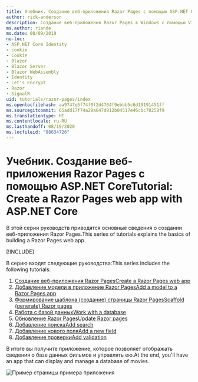 ```yaml
---
title: Учебник. Создание веб-приложения Razor Pages с помощью ASP.NET Core
author: rick-anderson
description: Создание веб-приложения Razor Pages в Windows с помощью Visual Studio, ASP.NET Core и EF Core.
ms.author: riande
ms.date: 08/09/2019
no-loc:
- ASP.NET Core Identity
- cookie
- Cookie
- Blazor
- Blazor Server
- Blazor WebAssembly
- Identity
- Let's Encrypt
- Razor
- SignalR
uid: tutorials/razor-pages/index
ms.openlocfilehash: aa9747e5f74f0f2d4764f9ebbb5c6d19191451ff
ms.sourcegitcommit: 65add17f74a29a647d812b04517e46cbc78258f9
ms.translationtype: HT
ms.contentlocale: ru-RU
ms.lasthandoff: 08/19/2020
ms.locfileid: "88634726"
---
```

# <a name="tutorial-create-a-no-locrazor-pages-web-app-with-aspnet-core"></a><span data-ttu-id="18073-103">Учебник. Создание веб-приложения Razor Pages с помощью ASP.NET Core</span><span class="sxs-lookup"><span data-stu-id="18073-103">Tutorial: Create a Razor Pages web app with ASP.NET Core</span></span>

<span data-ttu-id="18073-104">В этой серии руководств приводятся основные сведения о создании веб-приложения Razor Pages.</span><span class="sxs-lookup"><span data-stu-id="18073-104">This series of tutorials explains the basics of building a Razor Pages web app.</span></span> 

[!INCLUDE[](~/includes/advancedRP.md)]

<span data-ttu-id="18073-105">В серию входят следующие руководства:</span><span class="sxs-lookup"><span data-stu-id="18073-105">This series includes the following tutorials:</span></span>

1. [<span data-ttu-id="18073-106">Создание веб-приложения Razor Pages</span><span class="sxs-lookup"><span data-stu-id="18073-106">Create a Razor Pages web app</span></span>](xref:tutorials/razor-pages/razor-pages-start)
1. [<span data-ttu-id="18073-107">Добавление модели в приложение Razor Pages</span><span class="sxs-lookup"><span data-stu-id="18073-107">Add a model to a Razor Pages app</span></span>](xref:tutorials/razor-pages/model)
1. [<span data-ttu-id="18073-108">Формирование шаблона (создание) страницы Razor Pages</span><span class="sxs-lookup"><span data-stu-id="18073-108">Scaffold (generate) Razor pages</span></span>](xref:tutorials/razor-pages/page)
1. [<span data-ttu-id="18073-109">Работа с базой данных</span><span class="sxs-lookup"><span data-stu-id="18073-109">Work with a database</span></span>](xref:tutorials/razor-pages/sql)
1. [<span data-ttu-id="18073-110">Обновление Razor Pages</span><span class="sxs-lookup"><span data-stu-id="18073-110">Update Razor pages</span></span>](xref:tutorials/razor-pages/da1)
1. [<span data-ttu-id="18073-111">Добавление поиска</span><span class="sxs-lookup"><span data-stu-id="18073-111">Add search</span></span>](xref:tutorials/razor-pages/search)
1. [<span data-ttu-id="18073-112">Добавление нового поля</span><span class="sxs-lookup"><span data-stu-id="18073-112">Add a new field</span></span>](xref:tutorials/razor-pages/new-field)
1. [<span data-ttu-id="18073-113">Добавление проверки</span><span class="sxs-lookup"><span data-stu-id="18073-113">Add validation</span></span>](xref:tutorials/razor-pages/validation)

<span data-ttu-id="18073-114">В итоге вы получите приложение, которое позволяет отображать сведения о базе данных фильмов и управлять ею.</span><span class="sxs-lookup"><span data-stu-id="18073-114">At the end, you'll have an app that can display and manage a database of movies.</span></span>

![Пример страницы примера приложения](index/_static/sample-page.png)
